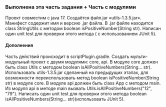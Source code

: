 ### Выполнена эта часть задания + Часть с модулями
Проект совместим с java 17.
Создаётся файл.jar «utils-1.3.5.jar».
Манифест содержит имя и версию .jar файла. 
В .jar файле находится class StringUtils с методом boolean isPositiveNumber(String str).
Написан один unit test для проверки этого метода ( с использованием JUnit 5).

#### Дополнения
Часть действий происходит в scriptPlugin.gradle.
Создать мульти-модульный проект с двумя модулями: core, api.
В модуле core должен быть class Utils с методом boolean isAllPositiveNumbers(String… str).
Использовать utils-1.3.5.jar сделанный на предыдущих этапах, для возможности переиспользовать
метод boolean isPositiveNumber(String str) в модуле core.
В модуле api должен быть class App с методом main. 
Из модуля api в методе main вызвать Utils.isAllPositiveNumbers("12", "79").
Написать один unit test для проверки этого метода boolean isAllPositiveNumbers(String… str)(использовать JUnit 5).


